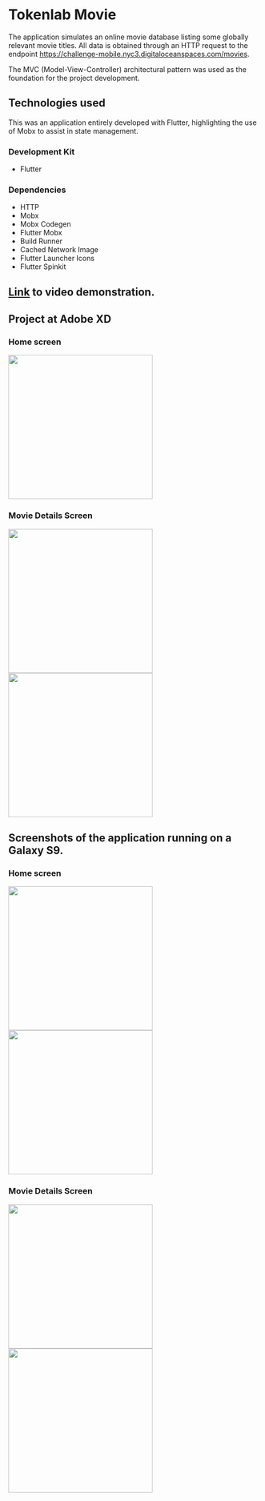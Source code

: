 # Tokenlab Movie
The application simulates an online movie database listing some globally relevant movie titles. All data is obtained through an HTTP request to the endpoint https://challenge-mobile.nyc3.digitaloceanspaces.com/movies.

The MVC (Model-View-Controller) architectural pattern was used as the foundation for the project development.

## Technologies used
This was an application entirely developed with Flutter, highlighting the use of Mobx to assist in state management.

### Development Kit
- Flutter

### Dependencies
- HTTP
- Mobx
- Mobx Codegen
- Flutter Mobx
- Build Runner
- Cached Network Image
- Flutter Launcher Icons
- Flutter Spinkit

## **[Link](https://drive.google.com/file/d/1RfS8ilHRpnsGFohzNYnUo5oAupGBN7I8/view?usp=sharing)** to video demonstration.

## Project at Adobe XD
### Home screen
<img src="prints/HomeXD.png" width="288">

### Movie Details Screen
<img src="prints/XDMovieInfo.png" width="288"> <img src="prints/XDMovieInfo2.png" width="288">

## Screenshots of the application running on a Galaxy S9.
### Home screen
<img src="prints/flutter_01.png" width="288"> <img src="prints/flutter_02.png" width="288">

### Movie Details Screen
<img src="prints/flutter_03.png" width="288"> <img src="prints/flutter_04.png" width="288">
